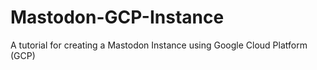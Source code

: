 # Mastodon-GCP-Instance
A tutorial for creating a Mastodon Instance using Google Cloud Platform (GCP)
